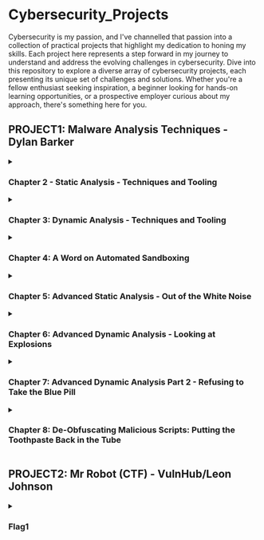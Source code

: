 # Cybersecurity_Projects

Cybersecurity is my passion, and I've channelled that passion into a collection of practical projects that highlight my dedication to honing my skills. Each project here represents a step forward in my journey to understand and address the evolving challenges in cybersecurity. Dive into this repository to explore a diverse array of cybersecurity projects, each presenting its unique set of challenges and solutions. Whether you're a fellow enthusiast seeking inspiration, a beginner looking for hands-on learning opportunities, or a prospective employer curious about my approach, there's something here for you.

## PROJECT1: Malware Analysis Techniques - Dylan Barker
<details>
<summary><h3>Chapter 2 - Static Analysis - Techniques and Tooling</h3></summary>

### Hashing_Algorithms

Hashing algorithms are cryptographic techniques used to transform data (usually of variable sizes) into a fixed-length string of characters, which is typically a hexadecimal number. These algorithms are designed to be fast to compute but difficult to reverse, making them suitable for various security and data integrity purposes. They are known as one-way functions, and they are extremely difficult to reverse engineer.

Here's a rundown of some commonly used hashing algorithms:

- **MD5 (Message Digest 5):**
  - Output Length: 128 bits (16 bytes)
  - Vulnerabilities: Vulnerable to collision attacks, unsuitable for security-critical applications.

- **SHA-1 (Secure Hash Algorithm 1):**
  - Output Length: 160 bits (20 bytes)
  - Vulnerabilities: Vulnerable to collision attacks, deprecated for security purposes.

- **SHA-256 and SHA-3 (Secure Hash Algorithm 256 and 3):**
  - Output Length: 256 bits (32 bytes)
  - SHA-256 is widely used for data integrity and security.
  - SHA-3 is the latest member of the Secure Hash Algorithm family, designed to provide resistance to specific attacks.

- **SHA-512:**
  - Output Length: 512 bits (64 bytes)
  - A variant of SHA-2, which is more secure and suitable for security-critical applications.

- **bcrypt:**
  - Output Length: Variable (based on the algorithm configuration)
  - Designed for securely hashing passwords. Incorporates a work factor (cost) to make brute-force attacks more challenging.

- **scrypt:**
  - Output Length: Variable (based on the algorithm configuration)
  - Similar to bcrypt, designed for secure password hashing with resistance to hardware-based attacks.

- **Argon2:**
  - Output Length: Variable (based on the algorithm configuration)
  - Winner of the Password Hashing Competition (PHC). Designed to be memory-hard and resistant to GPU and ASIC attacks.

- **Whirlpool:**
  - Output Length: 512 bits (64 bytes)
  - A cryptographic hash function designed for increased security.

- **RIPEMD-160 (RACE Integrity Primitives Evaluation Message Digest 160):**
  - Output Length: 160 bits (20 bytes)
  - A cryptographic hash function used in various security applications.

- **CRC32 (Cyclic Redundancy Check):**
  - Output Length: 32 bits (4 bytes)
  - Commonly used for error-checking in data transmission but not suitable for cryptographic security.

- **BLAKE2:**
  - Output Length: Variable (up to 512 bits)
  - A cryptographic hash function is known for its high performance and security.

- **XXHash:**
  - Output Length: Variable (32 or 64 bits)
  - Designed for fast hashing and checksumming.

There are many choices for hashing data, though it is important we choose a hashing algorithm to suit our specific needs. For cryptographic security, newer and more secure algorithms like SHA-256, SHA-512, bcrypt, scrypt, Argon2, and BLAKE2 are recommended. MD5 and SHA-1 have both exhibited collision vulnerabilities and are also prone to attacks that undermine the one-way property of secure hash functions. MD5 and SHA-1 should be avoided in security-critical applications due to being considered broken.  

In the following section, you will find an image illustrating how the MD5 algorithm is vulnerable to collision attacks. Additionally, you will see how simply rehashing the data with a stronger algorithm, such as SHA-256, allowed me to confirm the file's uniqueness.

### Obtaining_file_hashes

<a href="https://imgur.com/bm9VWdm"><img src="https://i.imgur.com/bm9VWdm.png" title="source: imgur.com" /></a>

Obtaining file hashes in various OS environments from the command line interface (CLI).

Windows PowerShell (see above)

`Get-FileHash -Algorithm MD5 -Path C:\example\file.txt`

MacOS/Linux Terminal

`hash_algorithm path/to/file.ext`


### Leveraging_VirusTotal

VirusTotal stands as a formidable tool for static malware analysis, offering assistance in the identification and attribution of malicious software through its extensive repo of publicly accessible data. It is widely used by analysts all over the world and assists us in making sure we don't continuously find ourselves rediscovering the wheel.

<a href="https://imgur.com/YaUEj3E"><img src="https://i.imgur.com/YaUEj3E.png" title="source: imgur.com" /></a>

In the upcoming screenshot, we'll observe how inputting a hash value into VirusTotal and clicking 'search' produces results. This is made possible by the collective efforts of thousands of analysts who have previously submitted this file.

<a href="https://imgur.com/ofovMqm"><img src="https://i.imgur.com/ofovMqm.png" title="source: imgur.com" /></a>

### Getting_Fuzzy (ssdeep.exe)

A common technique implemented by authors of malware - *hashbusting*

Hashbusting ensures each malware sample has a unique static hash, and has become a popular technique among threat actors and advanced malware authors, such as the actor behind the EMOTET threat. It is worth your time researching implementations of hashbusting as they vary. 

"In the constant arms race of malware authoring and Digital Forensics and Incident Response (DFIR) analysts attempting to find solutions to common obfuscation techniques, hashbusting has also been addressed in the form of fuzzy hashing." - Dylan Barker

In the following screenshot, I use a fuzzy hashing algorithm that adopts a similarity digest, which is a process of compact representation (digest) of data that captures its essential features while allowing for the detection of near-duplicates or similar data. Plainly, fuzzy hashing is a technique used to spot datasets that are similar but not necessarily identical. The 'ssdeep' algorithm breaks the data up into smaller chunks and then proceeds to hash those chunks, which is useful for identifying near-duplicates when modifications have been made by the author in order to obfuscate. So even if modifications have been made to mask the data from being discovered as malicious, the chunks can be compared, and if similarities are detected, then the likelihood of the data being the same is affirmed.

<a href="https://imgur.com/HSN7Z93"><img src="https://i.imgur.com/HSN7Z93.png" title="source: imgur.com" /></a>

**fromat**: chunksize:chunk:double_chunk

### Picking_Up_The_Pieces

##### *A table of common file headers related to malware*

|Header | File type|
|-------|-----------|
|MZ     |Windows PE (.exe, .dll)|
|PK..   |ZIP file formats (.zip, .docx, .apk, .jar)|
|Rar!.. |WinRAR archives|
|.ELF   |Linux ELF executable|
|X.S.BB |Mac disk image file|
|%PDF-  |PDF document|
|MSCF   |Microsoft cabinet files (.cab)|

In the screenshot provided, we encounter a .png file. 

The question is this: how as analysts, do we make certain that a file is what it truly claims to be? 

To investigate further, we should acknowledge that a file can disclose more details about itself without the need for execution. Attackers frequently employ a handful of conventional strategies aimed at slowing down our malware analysis efforts. 

In the next section, I explored one such strategy.

<a href="https://imgur.com/gE0ro53"><img src="https://i.imgur.com/gE0ro53.png" title="source: imgur.com" /></a>

### Malware_Stereotyping

When I tried to open the sample 888888.png, I observed that it exhibited behaviour typical of corrupted files. I learned, upon further reading, that sometimes adversaries change the extension of files, and sometimes they omit them altogether, even creating double extensions, such as dontlooktwice.doc.exe. They do this in order to attempt to obfuscate their true intent, bypass EDR (Endpoint Detection and Response) or use social engineering to lure their victim into executing their payload.

This is but an aesthetic change in most circumstances. In the computational world, all files have a header that indicates to the OS a way of interpreting the file. This header can be used to 'type' a file, analogous to a crime forensic analyst typing blood samples.

I used a Windows OS tool not native to Windows, but helpful nonetheless. The tool I used is called `filetype.exe` and whilst it serves as a great tool for discerning the file's true nature, in this case, an executable file (.exe). Another way to ascertain this information is to use a hexadecimal editor, such as 'Hex Fiend' for MacOS, or '010 Editor' for Windows also allows us to inspect the file's header. 

<a href="https://imgur.com/pzskSxo"><img src="https://i.imgur.com/pzskSxo.png" title="source: imgur.com" /></a>

### Collecting_Strings

In the provided screenshot, I've employed the 'strings.exe' utility to capture the output of our sample, redirecting it into a .txt file to facilitate in-depth analysis. A strings dump can reveal valuable insights, especially when you possess a clear understanding of what to look for within it. 

<a href="https://imgur.com/HQE5RF6"><img src="https://i.imgur.com/HQE5RF6.png" title="source: imgur.com" /></a>

This method unveils hardcoded text strings that often contain valuable clues, such as suspicious URLs, IP addresses, and domain names, shedding light on communication channels and potential command and control servers. Additionally, it can expose function and method names, unveiling the malware's operational tactics. Information about file paths, registry keys, and cryptographic keys can also be unearthed, aiding in malware removal and further decryption. Error messages and debug information may reveal hints about the development process, while configuration data provides insights into the malware's settings and objectives. 

<a href="https://imgur.com/hqdaya8"><img src="https://i.imgur.com/hqdaya8.png" title="source: imgur.com" /></a>

The Windows API (Application Programming Interface) function names unveiled in the screenshot above provide critical insights into how the malicious software interacts with the underlying operating system. Additionally, clues related to the software's origin and target region can be inferred from the language and locale details present in these dumps. While the screenshot serves as a valuable initial step in understanding the software's interactions, a holistic analysis often involves the combination of dynamic and static assessments to gain a comprehensive understanding of its behaviour and impact.

### Further_Reading

[ssdeep advanced usage: click here!!!](https://ssdeep-project.github.io/ssdeep/usage.html)

### Challenge 1

#### **What is the SHA256 hash of the sample?**

<a href="https://imgur.com/CIwwTFX"><img src="https://i.imgur.com/CIwwTFX.png" title="source: imgur.com" /></a>

***Hash***:
B6D7E579A24EFC09C2DBA13CA90622790866E017A3311C1809C5041E91B7A930
***Algorithm***:
SHA256

#### **What is the ssdeep hash of the sample?**

<a href="https://imgur.com/UPYWqtV"><img src="https://i.imgur.com/UPYWqtV.png" title="source: imgur.com" /></a>

***ssdeep.exe "fuzzy" hash***:
3072:C5OLkQW8JS0k0wcBalDIs3hlAp5+hQQE89X3Qo+PgaE3:CsWnGYlAp5+hR9sYaE

***format***:
chunksize:chunk:double_chunk

#### **Can you attribute this sample to a particular malware family?**

<a href="https://imgur.com/bfWuSOT"><img src="https://i.imgur.com/bfWuSOT.png" title="source: imgur.com" /></a>

*Malware Family*: **Trojan Malware**

### Challenge 2

#### Utilising the second sample, can you correctly identify the kill-switch domain?


First, I obtained a strings dump of the malware sample. This can be done using the `strings.exe` command, or similar tools like `objdump` or `IDAPython` can be utilised for more complex analysis.

<a href="https://imgur.com/frfrqVY"><img src="https://i.imgur.com/frfrqVY.png" title="source: imgur.com" /></a>


Secondly, I had to consider the question. The question referred to a kill-switch domain, and while I am familiar with what a domain is, it required some additional research to understand the concept of a kill-switch domain. After some googling and some reading, it seems as though this domain, known as a "kill-switch domain," plays a critical role in cybersecurity and threat mitigation. This domain essentially functions as a safeguard against the spread and impact of malware, serving as the communication channel between the malware and its C2 (Command and Control) server. If we as security researchers can access this domain, it can assist us in gaining new insights and potentially disrupt or control the malware's communication with the C2 server. This domain is the very reason Marcus Hutchins was able to put a stop to the spread of the WannaCry Ransomware outbreak of May 2017.

So using this information and my Powershell knowledge, I was able to search the string dump for a pattern associated with domains - the obvious choice was the scheme: `http://|https://`

<a href="https://imgur.com/38yE0PZ"><img src="https://i.imgur.com/38yE0PZ.png" title="source: imgur.com" /></a>

Surely enough it returned the 'kill-switch' domain, without the noise. (see above)

</details>
<details>
  <summary><h3>Chapter 3: Dynamic Analysis - Techniques and Tooling</h3></summary>
     
### Detonating_your_malware

As I was going through this chapter, I couldn't help but notice a problem. The sample associated with Chapter 3 didn't seem to be a clear Emotet sample. 

In a GitHub commit, I noticed that the author had actually not intended for us to follow the Emotet example in Chapter 3. This was because Emotet's C2s (Command and Control servers) are known to frequently change. It turned out to be a great opportunity for me to dive into some research and learn as much as I could about Emotet. 

We are given a TrickBot.xls (.exe) file. This unexpected development prompted me to turn to the internet in search of answers. Knowing the book's creator as a meticulous individual, I set out to unravel the mystery surrounding this unexpected file. In the course of my exploration, I stumbled upon insights regarding TrickBot and its connection to Emotet. It became apparent that the TrickBot sample assumes the role of a dropper for other malware. 

So TrickBot, in this instance, is the initial payload and precursor to other malware such as Emotet, which follows as a payload.

The TrickBot sample is provided for us to use as a case study that aligns with the knowledge we've acquired in Chapter 3. We can apply the concepts and techniques learned in that chapter to analyze this sample effectively. However, it's important to note that a Microsoft Office license is required for this analysis, as the sample contains Office-related components.

A dropper's function, especially for those of us who are learning about cybersecurity, is like that of a hidden courier. Imagine it as a secret agent delivering a package, where the package is actually malware or a virus. When a dropper is activated on a computer or system, its main job is to quietly and sneakily bring in other harmful programs or files.

This can happen after you unintentionally download a file from an email, a website, or even from a seemingly harmless source. The dropper's role is to get this bad stuff inside your system without you noticing. Once it's in, it can unleash all sorts of harmful things like viruses, ransomware, or spyware.

So, in a nutshell, a dropper's function is to sneakily introduce malicious software into a computer, making it a crucial part of cyberattacks.


  
</details>
<details>
  <summary><h3>Chapter 4: A Word on Automated Sandboxing</h3></summary>
</details>
<details>
  <summary><h3>Chapter 5: Advanced Static Analysis - Out of the White Noise</h3></summary>
</details>
<details>
  <summary><h3>Chapter 6: Advanced Dynamic Analysis - Looking at Explosions</h3></summary>
</details>
<details>
  <summary><h3>Chapter 7: Advanced Dynamic Analysis Part 2 - Refusing to Take the Blue Pill</h3></summary>
</details>
<details>
  <summary><h3>Chapter 8: De-Obfuscating Malicious Scripts: Putting the Toothpaste Back in the Tube</h3></summary>
</details>

## PROJECT2: Mr Robot (CTF) - VulnHub/Leon Johnson
<details>
  <summary><h3>Flag1</h3></summary>

</details>
